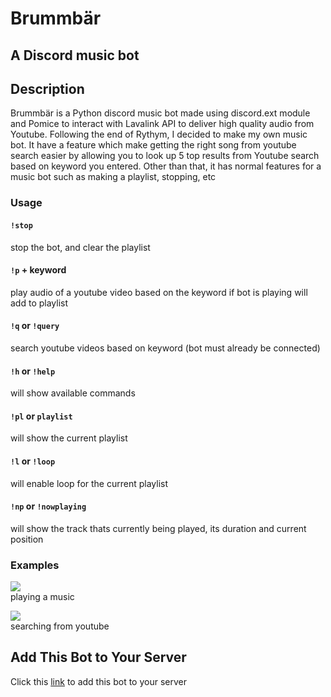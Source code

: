 # Brummbär   
## A Discord music bot  
  
## Description  
Brummbär is a Python discord music bot made using discord.ext module and Pomice to interact with Lavalink API to deliver high quality audio from Youtube. Following the end of Rythym, I decided to make my own music bot. It have a feature which make getting the right song from youtube search easier by allowing you to look up 5 top results from Youtube search based on keyword you entered. Other than that, it has normal features for a music bot such as making a playlist, stopping, etc  

### Usage
#### `!stop`    				    
stop the bot, and clear the playlist      
#### `!p` + keyword			
play audio of a youtube video based on the keyword if bot is playing will add to playlist  
#### `!q` or `!query`    
search youtube videos based on keyword (bot must already be connected)   
#### `!h` or `!help`     
will show available commands  
#### `!pl` or `playlist`  
will show the current playlist  
#### `!l` or `!loop`     
will enable loop for the current playlist  
#### `!np` or `!nowplaying`  
will show the track thats currently being played, its duration and current position  

### Examples

![](https://i.imgur.com/wEpxuLC.png)  
playing a music  
  
![](https://i.imgur.com/MSPbjig.png)  
searching from youtube

## Add This Bot to Your Server  
Click this [link](https://bit.ly/3Ef1H4D) to add this bot to your server
